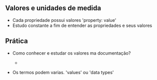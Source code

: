 ## Valores e unidades de medida

- Cada propriedade possui valores 'property: value'
- Estudo constante a fim de entender as propriedades e seus valores

## Prática
- Como conhecer e estudar os valores ma documentação?
    - <color> <length>
    
- Os termos podem varias. 'values' ou 'data types'